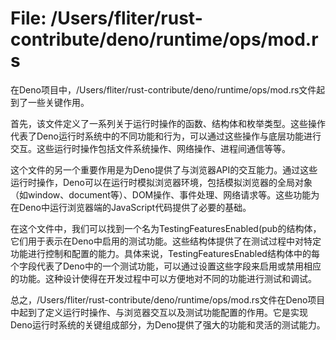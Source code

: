 # File: /Users/fliter/rust-contribute/deno/runtime/ops/mod.rs

在Deno项目中，/Users/fliter/rust-contribute/deno/runtime/ops/mod.rs文件起到了一些关键作用。

首先，该文件定义了一系列关于运行时操作的函数、结构体和枚举类型。这些操作代表了Deno运行时系统中的不同功能和行为，可以通过这些操作与底层功能进行交互。这些运行时操作包括文件系统操作、网络操作、进程间通信等等。

这个文件的另一个重要作用是为Deno提供了与浏览器API的交互能力。通过这些运行时操作，Deno可以在运行时模拟浏览器环境，包括模拟浏览器的全局对象（如window、document等）、DOM操作、事件处理、网络请求等。这些功能为在Deno中运行浏览器端的JavaScript代码提供了必要的基础。

在这个文件中，我们可以找到一个名为TestingFeaturesEnabled(pub的结构体，它们用于表示在Deno中启用的测试功能。这些结构体提供了在测试过程中对特定功能进行控制和配置的能力。具体来说，TestingFeaturesEnabled结构体中的每个字段代表了Deno中的一个测试功能，可以通过设置这些字段来启用或禁用相应的功能。这种设计使得在开发过程中可以方便地对不同的功能进行测试和调试。

总之，/Users/fliter/rust-contribute/deno/runtime/ops/mod.rs文件在Deno项目中起到了定义运行时操作、与浏览器交互以及测试功能配置的作用。它是实现Deno运行时系统的关键组成部分，为Deno提供了强大的功能和灵活的测试能力。

